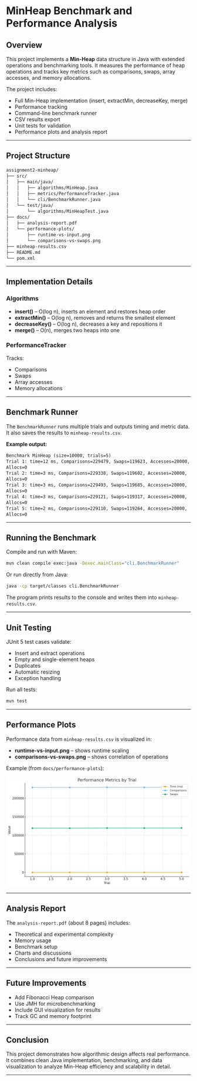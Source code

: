 
# MinHeap Benchmark and Performance Analysis

## Overview

This project implements a **Min-Heap** data structure in Java with extended operations and benchmarking tools.
It measures the performance of heap operations and tracks key metrics such as comparisons, swaps, array accesses, and memory allocations.

The project includes:

* Full Min-Heap implementation (insert, extractMin, decreaseKey, merge)
* Performance tracking
* Command-line benchmark runner
* CSV results export
* Unit tests for validation
* Performance plots and analysis report

---

## Project Structure

```
assignment2-minheap/
├── src/
│   ├── main/java/
│   │   ├── algorithms/MinHeap.java
│   │   ├── metrics/PerformanceTracker.java
│   │   └── cli/BenchmarkRunner.java
│   └── test/java/
│       └── algorithms/MinHeapTest.java
├── docs/
│   ├── analysis-report.pdf
│   └── performance-plots/
│       ├── runtime-vs-input.png
│       └── comparisons-vs-swaps.png
├── minheap-results.csv
├── README.md
└── pom.xml
```

---

## Implementation Details

### Algorithms

* **insert()** – O(log n), inserts an element and restores heap order
* **extractMin()** – O(log n), removes and returns the smallest element
* **decreaseKey()** – O(log n), decreases a key and repositions it
* **merge()** – O(n), merges two heaps into one

### PerformanceTracker

Tracks:

* Comparisons
* Swaps
* Array accesses
* Memory allocations

---

## Benchmark Runner

The `BenchmarkRunner` runs multiple trials and outputs timing and metric data.
It also saves the results to `minheap-results.csv`.

**Example output:**

```
Benchmark MinHeap (size=10000, trials=5)
Trial 1: time=12 ms, Comparisons=229479, Swaps=119623, Accesses=20000, Allocs=0
Trial 2: time=3 ms, Comparisons=229338, Swaps=119602, Accesses=20000, Allocs=0
Trial 3: time=3 ms, Comparisons=229493, Swaps=119685, Accesses=20000, Allocs=0
Trial 4: time=3 ms, Comparisons=229121, Swaps=119317, Accesses=20000, Allocs=0
Trial 5: time=2 ms, Comparisons=229110, Swaps=119264, Accesses=20000, Allocs=0
```

---

## Running the Benchmark

Compile and run with Maven:

```bash
mvn clean compile exec:java -Dexec.mainClass="cli.BenchmarkRunner"
```

Or run directly from Java:

```bash
java -cp target/classes cli.BenchmarkRunner
```

The program prints results to the console and writes them into `minheap-results.csv`.

---

## Unit Testing

JUnit 5 test cases validate:

* Insert and extract operations
* Empty and single-element heaps
* Duplicates
* Automatic resizing
* Exception handling

Run all tests:

```bash
mvn test
```

---

## Performance Plots

Performance data from `minheap-results.csv` is visualized in:

* **runtime-vs-input.png** – shows runtime scaling
* **comparisons-vs-swaps.png** – shows correlation of operations

Example (from `docs/performance-plots`):

![Comparisons vs Swaps](docs/performance-plots/img.png)

---

## Analysis Report

The `analysis-report.pdf` (about 8 pages) includes:

* Theoretical and experimental complexity
* Memory usage
* Benchmark setup
* Charts and discussions
* Conclusions and future improvements

---

## Future Improvements

* Add Fibonacci Heap comparison
* Use JMH for microbenchmarking
* Include GUI visualization for results
* Track GC and memory footprint

---

## Conclusion

This project demonstrates how algorithmic design affects real performance.
It combines clean Java implementation, benchmarking, and data visualization to analyze Min-Heap efficiency and scalability in detail.

---
